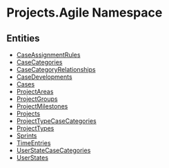 ﻿---
uid: Projects.Agile
---
# Projects.Agile Namespace

## Entities
- [CaseAssignmentRules](Projects.Agile.CaseAssignmentRules.md)  
- [CaseCategories](Projects.Agile.CaseCategories.md)  
- [CaseCategoryRelationships](Projects.Agile.CaseCategoryRelationships.md)  
- [CaseDevelopments](Projects.Agile.CaseDevelopments.md)  
- [Cases](Projects.Agile.Cases.md)  
- [ProjectAreas](Projects.Agile.ProjectAreas.md)  
- [ProjectGroups](Projects.Agile.ProjectGroups.md)  
- [ProjectMilestones](Projects.Agile.ProjectMilestones.md)  
- [Projects](Projects.Agile.Projects.md)  
- [ProjectTypeCaseCategories](Projects.Agile.ProjectTypeCaseCategories.md)  
- [ProjectTypes](Projects.Agile.ProjectTypes.md)  
- [Sprints](Projects.Agile.Sprints.md)  
- [TimeEntries](Projects.Agile.TimeEntries.md)  
- [UserStateCaseCategories](Projects.Agile.UserStateCaseCategories.md)  
- [UserStates](Projects.Agile.UserStates.md)  

